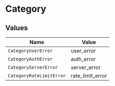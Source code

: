 # Category


## Values

| Name                     | Value                    |
| ------------------------ | ------------------------ |
| `CategoryUserError`      | user_error               |
| `CategoryAuthError`      | auth_error               |
| `CategoryServerError`    | server_error             |
| `CategoryRateLimitError` | rate_limit_error         |